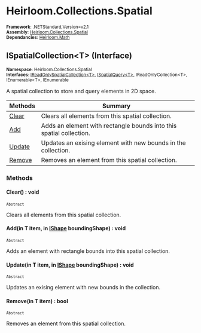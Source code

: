 # Heirloom.Collections.Spatial

<small>**Framework**: .NETStandard,Version=v2.1</small>  
<small>**Assembly**: [Heirloom.Collections.Spatial](../Heirloom.Collections.Spatial/Heirloom.Collections.Spatial.md)</small>  
<small>**Dependancies**: [Heirloom.Math](../Heirloom.Math/Heirloom.Math.md)</small>  

## ISpatialCollection\<T> (Interface)
<small>**Namespace**: Heirloom.Collections.Spatial</sub></small>  
<small>**Interfaces**: [IReadOnlySpatialCollection\<T>](Heirloom.Collections.Spatial.IReadOnlySpatialCollection[T].md), [ISpatialQuery\<T>](Heirloom.Collections.Spatial.ISpatialQuery[T].md), IReadOnlyCollection\<T>, IEnumerable\<T>, IEnumerable</small>  

A spatial collection to store and query elements in 2D space.

| Methods                | Summary                                                             |
|------------------------|---------------------------------------------------------------------|
| [Clear](#CLE4538C554)  | Clears all elements from this spatial collection.                   |
| [Add](#ADD873258A8)    | Adds an element with rectangle bounds into this spatial collection. |
| [Update](#UPDC8E3D6DE) | Updates an exising element with new bounds in the collection.       |
| [Remove](#REM1E1AE509) | Removes an element from this spatial collection.                    |

### Methods

#### <a name="CLE4538C554"></a>Clear() : void
<small>`Abstract`</small>

Clears all elements from this spatial collection.

#### <a name="ADD873258A8"></a>Add(in T item, in [IShape](../Heirloom.Math/Heirloom.Math.IShape.md) boundingShape) : void
<small>`Abstract`</small>

Adds an element with rectangle bounds into this spatial collection.


#### <a name="UPDC8E3D6DE"></a>Update(in T item, in [IShape](../Heirloom.Math/Heirloom.Math.IShape.md) boundingShape) : void
<small>`Abstract`</small>

Updates an exising element with new bounds in the collection.


#### <a name="REM1E1AE509"></a>Remove(in T item) : bool
<small>`Abstract`</small>

Removes an element from this spatial collection.


